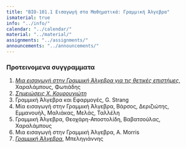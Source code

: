 ```yaml
---
title: "ΒΙΟ-101.1 Εισαγωγή στα Μαθηματικά: Γραμμική Άλγεβρα"
ismaterial: true
info: "../info/"
calendar: "../calendar/"
material: "../material/"
assignments: "../assignments/"
announcements: "../announcements/"
---
```


### Προτεινομενα συγγραμματα
1. [*Μια εισαγωγή στην Γραμμική Άλγεβρα για τις θετικές επιστήμες*](https://repository.kallipos.gr/handle/11419/2329), Χαραλάμπους, Φωτιάδης
2. [*Σημειώσεις Χ. Κουρουνιώτη*](http://users.math.uoc.gr/~chrisk/)
3. Γραμμική Άλγεβρα και Εφαρμογές, G. Strang
4. Μία εισαγωγή στην Γραμμική Άλγεβρα, Βάρσος, Δεριζιώτης, Εμμανουήλ, Μαλιάκας, Μελάς, Ταλλέλη
5. Γραμμική Άλγεβρα, Θεοχάρη-Αποστολίδη, Βαβατσούλας, Χαραλάμπους
6. Μια εισαγωγή στην Γραμμική Άλγεβρα, A. Morris
7. [*Γραμμική Άλγεβρα*](https://mathbooksgr.files.wordpress.com/2011/11/linearalgebra.pdf), Μπεληγιάννης
